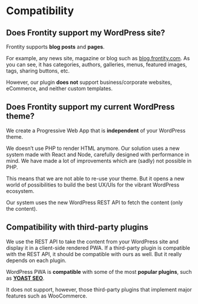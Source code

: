 # Compatibility

## Does Frontity support my WordPress site?

Frontity supports **blog posts** and **pages**.

For example, any news site, magazine or blog such as [blog.frontity.com](https:/blog.frontity.com/). As you can see, it has categories, authors, galleries, menus, featured images, tags, sharing buttons, etc.

However, our plugin **does not** support business/corporate websites, eCommerce, and neither custom templates.

## Does Frontity support my current WordPress theme?

We create a Progressive Web App that is **independent** of your WordPress theme.

We doesn’t use PHP to render HTML anymore. Our solution uses a new system made with React and Node, carefully designed with performance in mind. We have made a lot of improvements which are \(sadly\) not possible in PHP.

This means that we are not able to re-use your theme. But it opens a new world of possibilities to build the best UX/UIs for the vibrant WordPress ecosystem.

Our system uses the new WordPress REST API to fetch the content \(only the content\).

## Compatibility with third-party plugins

We use the REST API to take the content from your WordPress site and display it in a client-side rendered PWA. If a third-party plugin is compatible with the REST API, it should be compatible with ours as well. But it really depends on each plugin.

WordPress PWA is **compatible** with some of the most **popular plugins**, such as [**YOAST SEO**](../integrations/yoast-seo-compatibility.md).

It does not support, however, those third-party plugins that implement major features such as WooCommerce.

